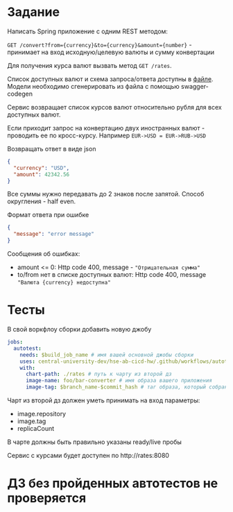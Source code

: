 # Задание

Написать Spring приложение с одним REST методом:

`GET /convert?from={currency}&to={currency}&amount={number}` - принимает на вход исходную/целевую
валюты и сумму конвертации

Для получения курса валют вызвать метод `GET /rates`.

Список доступных валют и схема запроса/ответа доступны в [файле](api.yml). Модели необходимо сгенерировать из файла с помощью swagger-codegen

Сервис возвращает список курсов валют относительно рубля для всех доступных валют.

Если приходит запрос на конвертацию двух иностранных валют - проводить ее по кросс-курсу. Например `EUR->USD = EUR->RUB->USD`

Возвращать ответ в виде json

```json
{
  "currency": "USD",
  "amount": 42342.56
}
```

Все суммы нужно передавать до 2 знаков после запятой. Способ округления - half even.

Формат ответа при ошибке

```json
{
  "message": "error message"
}
```

Сообщения об ошибках:

+ amount <= 0: Http code 400, message - `"Отрицательная сумма"`
+ to/from нет в списке доступных валют: Http code 400, message `"Валюта {currency} недоступна"`

# Тесты

В свой воркфлоу сборки добавить новую джобу

```yaml
jobs:
  autotest:
    needs: $build_job_name # имя вашей основной джобы сборки
    uses: central-university-dev/hse-ab-cicd-hw/.github/workflows/autotests.yml@main
    with:
      chart-path: ./rates # путь к чарту из второй дз
      image-name: foo/bar-converter # имя образа вашего приложения
      image-tag: $branch_name-$commit_hash # таг образа, который собран в рамках данного ПРа
```

Чарт из второй дз должен уметь принимать на вход параметры:

+ image.repository
+ image.tag
+ replicaCount

В чарте должны быть правильно указаны ready/live пробы

Сервис с курсами будет доступен по http://rates:8080

# ДЗ без пройденных автотестов не проверяется
